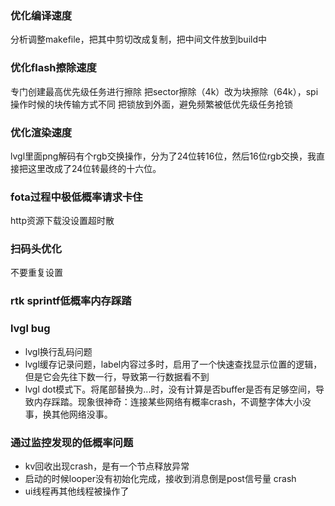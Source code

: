 ### 优化编译速度
分析调整makefile，把其中剪切改成复制，把中间文件放到build中
### 优化flash擦除速度
专门创建最高优先级任务进行擦除
把sector擦除（4k）改为块擦除（64k），spi操作时候的块传输方式不同
把锁放到外面，避免频繁被低优先级任务抢锁
### 优化渲染速度
lvgl里面png解码有个rgb交换操作，分为了24位转16位，然后16位rgb交换，我直接把这里改成了24位转最终的十六位。


### fota过程中极低概率请求卡住
http资源下载没设置超时散

### 扫码头优化
不要重复设置

### rtk sprintf低概率内存踩踏

### lvgl bug
* lvgl换行乱码问题
* lvgl缓存记录问题，label内容过多时，启用了一个快速查找显示位置的逻辑，但是它会先往下数一行，导致第一行数据看不到
* lvgl dot模式下。将尾部替换为...时，没有计算是否buffer是否有足够空间，导致内存踩踏。现象很神奇：连接某些网络有概率crash，不调整字体大小没事，换其他网络没事。

### 通过监控发现的低概率问题
* kv回收出现crash，是有一个节点释放异常
* 启动的时候looper没有初始化完成，接收到消息倒是post信号量 crash
* ui线程再其他线程被操作了

